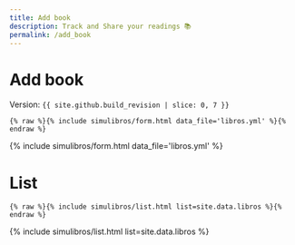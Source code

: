 ```yaml
---
title: Add book
description: Track and Share your readings 📚
permalink: /add_book
---
```


# Add book

Version: `{{ site.github.build_revision | slice: 0, 7 }}`

```liquid
{% raw %}{% include simulibros/form.html data_file='libros.yml' %}{% endraw %}
```

{% include simulibros/form.html data_file='libros.yml' %}

# List

```liquid
{% raw %}{% include simulibros/list.html list=site.data.libros %}{% endraw %}
```

{% include simulibros/list.html list=site.data.libros %}

